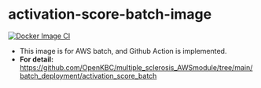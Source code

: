 # activation-score-batch-image

[![Docker Image CI](https://github.com/OpenKBC/activation-score-batch-image/actions/workflows/docker-image.yml/badge.svg)](https://github.com/OpenKBC/activation-score-batch-image/actions/workflows/docker-image.yml)

* This image is for AWS batch, and Github Action is implemented.
* **For detail:**
  https://github.com/OpenKBC/multiple_sclerosis_AWSmodule/tree/main/batch_deployment/activation_score_batch